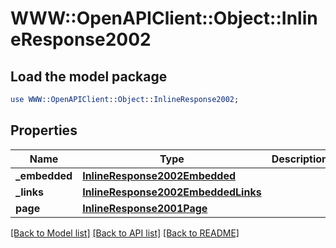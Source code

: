 # WWW::OpenAPIClient::Object::InlineResponse2002

## Load the model package
```perl
use WWW::OpenAPIClient::Object::InlineResponse2002;
```

## Properties
Name | Type | Description | Notes
------------ | ------------- | ------------- | -------------
**_embedded** | [**InlineResponse2002Embedded**](InlineResponse2002Embedded.md) |  | 
**_links** | [**InlineResponse2002EmbeddedLinks**](InlineResponse2002EmbeddedLinks.md) |  | 
**page** | [**InlineResponse2001Page**](InlineResponse2001Page.md) |  | 

[[Back to Model list]](../README.md#documentation-for-models) [[Back to API list]](../README.md#documentation-for-api-endpoints) [[Back to README]](../README.md)


